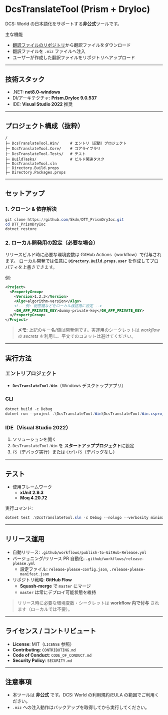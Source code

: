 # DcsTranslateTool (Prism + DryIoc)

DCS: World の日本語化をサポートする**非公式**ツールです。

主な機能

- [翻訳ファイルのリポジトリ](https://github.com/5kdn/test_DCS)から翻訳ファイルをダウンロード
- 翻訳ファイルを `.miz` ファイルへ注入
- ユーザーが作成した翻訳ファイルをリポジトリへアップロード

---

## 技術スタック

- .NET: **net8.0-windows**
- DI/アーキテクチャ: **Prism.DryIoc 9.0.537**
- IDE: **Visual Studio 2022** 推奨

---

## プロジェクト構成（抜粋）

```text
/
├─ DcsTranslateTool.Win/     # エントリ（起動）プロジェクト
├─ DcsTranslateTool.Core/    # コアライブラリ
├─ DcsTranslateTool.Tests/   # テスト
├─ BuildTasks/               # ビルド関連タスク
├─ DcsTranslateTool.sln
├─ Directory.Build.props
├─ Directory.Packages.props
```

---

## セットアップ

### 1. クローン & 依存解決

```powershell
git clone https://github.com/5kdn/DTT_PrismDryIoc.git
cd DTT_PrismDryIoc
dotnet restore
```

### 2. ローカル開発用の設定（必要な場合）

リリースビルド時に必要な環境変数は GitHub Actions（workflow）で付与されます。
ローカル開発では任意に **`Directory.Build.props.user`** を作成してプロパティを上書きできます。

例:

```xml
<Project>
  <PropertyGroup>
    <Version>1.2.3</Version>
    <Algo>algorithm-version</Algo>
    <!-- 例: 秘密鍵などをローカル検証用に設定 -->
    <GH_APP_PRIVATE_KEY>dummy-private-key</GH_APP_PRIVATE_KEY>
  </PropertyGroup>
</Project>
```

> **メモ**: 上記のキー名/値は開発例です。実運用のシークレットは *workflow の secrets* を利用し、平文でのコミットは避けてください。

---

## 実行方法

### エントリプロジェクト

- **`DcsTranslateTool.Win`**（Windows デスクトップアプリ）

### CLI

```powershell
dotnet build -c Debug
dotnet run --project .\DcsTranslateTool.Win\DcsTranslateTool.Win.csproj
```

### IDE（Visual Studio 2022）

1. ソリューションを開く
2. `DcsTranslateTool.Win` を **スタートアッププロジェクト**に設定
3. `F5`（デバッグ実行）または `Ctrl+F5`（デバッグなし）

---

## テスト

- 使用フレームワーク
  - **xUnit 2.9.3**
  - **Moq 4.20.72**

実行コマンド:

```powershell
dotnet test .\DcsTranslateTool.sln -c Debug --nologo --verbosity minimal
```

---

## リリース運用

- 自動リリース: `.github/workflows/publish-to-GitHub-Release.yml`
- バージョニング/リリース PR 自動化: `.github/workflows/release-please.yml`
  - 設定ファイル: `release-please-config.json`, `.release-please-manifest.json`
- リポジトリ戦略: **GitHub Flow**
  - **Squash-merge** で `master` にマージ
  - `master` は常にデプロイ可能状態を維持

> リリース時に必要な環境変数・シークレットは **workflow 内で付与** されます（ローカルでは不要）。

---

## ライセンス / コントリビュート

- **License**: MIT（`LICENSE` 参照）
- **Contributing**: `CONTRIBUTING.md`
- **Code of Conduct**: `CODE_OF_CONDUCT.md`
- **Security Policy**: `SECURITY.md`

---

## 注意事項

- 本ツールは **非公式** です。DCS: World の利用規約/EULA の範囲でご利用ください。
- `.miz` への注入動作はバックアップを取得してから実行してください。
